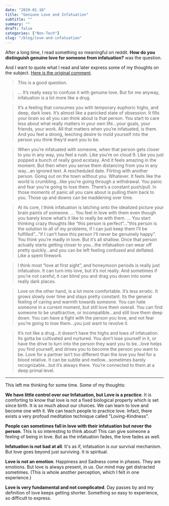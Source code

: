 ```yaml
---
date: "2019-01-10"
title: "Geniune Love and Infatuation"
subtitle: ""
summary: ""
draft: false
categories: ["Non-Tech"]
slug: "/blog/love-and-infatuation"
---
```


After a long time, I read something so meaningful on reddit. **How do you distinguish genuine love for someone from infatuation?** was the question.

And I want to quote what I read and later express some of my thoughts on the subject. [Here is the original comment](https://www.reddit.com/r/AskMen/comments/aedq0v/how_do_you_distinguish_genuine_love_for_someone/).

> This is a good question.

> ... It’s really easy to confuse it with genuine love. But for me anyway, infatuation is a lot more like a drug.

> It’s a feeling that consumes you with temporary euphoric highs, and deep, dark lows. It’s almost like a panicked state of obsession. It fills your brain so all you can think about is that person. You start to care less about what really matters in your own life...your goals, your friends, your work. All that matters when you’re infatuated, is them. And you feel a strong, leeching desire to mold yourself into the person you think they’d want you to be.

> When you’re infatuated with someone, when that person gets closer to you in any way, you feel a rush. Like you’re on cloud 9. Like you just popped a bunch of really good ecstasy. And it feels amazing in the moment. But then when you sense them distancing from you in any way...an ignored text. A rescheduled date. Flirting with another person. Going out on the town without you. Whatever. It feels like the world is crumbling...like you’re going through a withdrawal. You panic and fear you’re going to lose them. There’s a constant push/pull. In those moments of panic all you care about is pulling them back to you. Those up and downs can be maddening over time.

> At its core, I think infatuation is latching onto the idealized picture your brain paints of someone. ... You feel in love with them even though you barely know what’s it like to really be with them. ... You start thinking crazy thoughts like “this person is perfect”...”this person is the solution to all of my problems, if I can just keep them I’ll be fulfilled”...”if I can’t have this person I’ll never be genuinely happy”. You think you’re madly in love. But it’s all shallow. Once that person actually starts getting closer to you...the infatuation can wear off pretty quickly...and you can be left feeling confused and deflated. Like a spent firework.

> I think most “love at first sight”, and honeymoon periods is really just infatuation. It can turn into love, but it’s not really. And sometimes if you’re not careful, it can blind you and drag you down into some really dark places.

> Love on the other hand, is a lot more comfortable. It’s less erratic. It grows slowly over time and stays pretty constant. Its the general feeling of caring and warmth towards someone. You can hate someone in a current moment, but still love them overall. You can find someone to be unattractive, or incompatible...and still love them deep down. You can have a fight with the person you love, and not fear you’re going to lose them...you just want to revolve it.

> It’s not like a drug...it doesn’t have the highs and lows of infatuation. Its gotta be cultivated and nurtured. You don’t lose yourself in it, or have the drive to turn into the person they want you to be...love helps you find yourself, and drives you to become the person you want to be. Love for a partner isn’t too different than the love you feel for a blood relative. It can be subtle and mellow...sometimes barely recognizable...but it’s always there. You’re connected to them at a deep primal level.

---

This left me thinking for some time. Some of my thoughts:

**We have little control over our Infatuation, but Love is a practice**. It is comforting to know that love is not a fixed biological property which is set since birth. It is so much about our choices. We can learn to love and become one with it. We can teach people to practice love. Infact, there exists a very profoud meditation technique called "Loving-Kindness".

**People can sometimes fall in love with their infatuation but never the person**. This is so interesting to think about! This can give someone a feeling of being in love. But as the infatuation fades, the love fades as well.

**Infatuation is not bad at all**. It's as if, infatuation is our survival mechanism. But love goes beyond just surviving. It is spiritual.

**Love is not an emotion**. Happiness and Sadness come in phases. They are emotions. But love is always present, in us. Our mind may get distracted sometimes. (This is whole another perception, which I felt in one experience.)

**Love is very fundamental and not complicated**. Day passes by and my definition of love keeps getting shorter. Something so easy to experience, so difficult to express.
